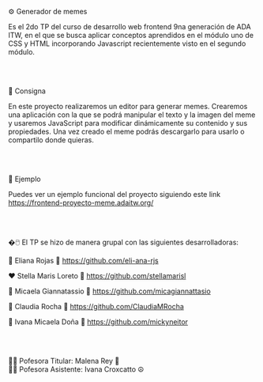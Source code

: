 ⚙️ Generador de memes 

Es el 2do TP del curso de desarrollo web frontend 9na generación de ADA ITW, en el que se busca aplicar 
conceptos aprendidos en el módulo uno de CSS y HTML incorporando Javascript recientemente visto en el segundo módulo.

<br>
<br>

📎 Consigna

En este proyecto realizaremos un editor para generar memes. Crearemos una aplicación con la que se podrá manipular el texto y la imagen del meme y usaremos JavaScript para modificar dinámicamente su contenido y sus propiedades. Una vez creado el meme podrás descargarlo para usarlo o compartilo donde quieras.

<br>
<br>

📌 Ejemplo

Puedes ver un ejemplo funcional del proyecto siguiendo este link https://frontend-proyecto-meme.adaitw.org/

<br>
<br>

�🖱️ El TP se hizo de manera grupal con las siguientes desarrolladoras: 

   💚 Eliana Rojas  👾 https://github.com/eli-ana-rjs

   ❤️ Stella Maris Loreto  👾 https://github.com/stellamarisl

   💙 Micaela Giannatassio  👾 https://github.com/micagiannattasio

   💜 Claudia Rocha  👾 https://github.com/ClaudiaMRocha

   💛 Ivana Micaela Doña  👾 https://github.com/mickyneitor
   
<br>
<br> 

👩‍🏫 Pofesora Titular: Malena Rey 👑
<br>
👩‍🏫 Pofesora Asistente: Ivana Croxcatto ☮️

